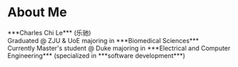 # About Me



</style>
***Charles Chi Le*** (乐驰)</br>
Graduated @ ZJU & UoE majoring in ***Biomedical Sciences***</br>
Currently Master's student @ Duke majoring in ***Electrical and Computer Engineering*** (specialized in ***software development***)




